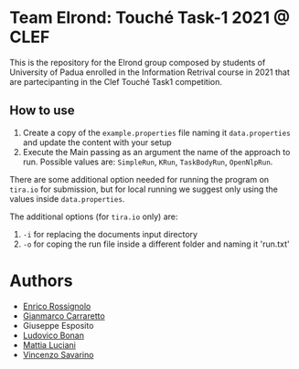 # Team Elrond: Touché Task-1 2021 @ CLEF
This is the repository for the Elrond group composed by students of University of Padua enrolled in the Information Retrival course in 2021 that are partecipanting in the Clef Touché Task1 competition.

## How to use
1. Create a copy of the `example.properties` file naming it `data.properties` and update the content with your setup
2. Execute the Main passing as an argument the name of the approach to run.
Possible values are: `SimpleRun`, `KRun`, `TaskBodyRun`, `OpenNlpRun`.
   
There are some additional option needed for running the program on `tira.io` for submission, but for local running we suggest only using the values inside `data.properties`.

The additional options (for `tira.io` only) are:  
1. `-i` for replacing the documents input directory  
2. `-o` for coping the run file inside a different folder and naming it 'run.txt'

# Authors
* [Enrico Rossignolo](https://github.com/enricorox) 
* [Gianmarco Carraretto](https://github.com/giamgiammi)
* Giuseppe Esposito
* [Ludovico Bonan](https://github.com/ludovico1)
* [Mattia Luciani](https://github.com/MattiaLuciani)
* [Vincenzo Savarino](https://github.com/VincenzoSavarino)
